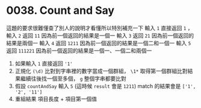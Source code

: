 # 0038. Count and Say

這題的要求很難懂查了別人的說明才看懂所以特別補充一下
輸入 `1` 直接返回 `1` ，
輸入 `2` 返回 `11` 因為前一個返回的結果是一個一
輸入 `3` 返回 `21` 因為前一個返回的結果是兩個一
輸入 `4` 返回 `1211` 因為前一個返回的結果是一個二和一個一
輸入 `5` 返回 `111221` 因為前一個返回的結果是一個一、一個二和兩個一
1. 如果輸入 `1` 直接返回 `'1'`
2. 正規化 `(\d)` 比對到字串裡的數字當成一個群組， `\1*` 取得第一個群組比對結果繼續往後找一個至多個， `g` 整個字串都要比對
3. 假設 `countAndSay` 輸入 `5` (這時候 `result` 會是 `1211`) match 的結果會是 `['1', '2', '11']`
4. 重組結果 項目長度 + 項目第一個值
